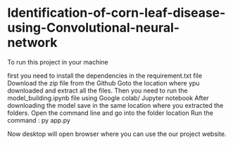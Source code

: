 # Identification-of-corn-leaf-disease-using-Convolutional-neural-network

To run this project in your machine 

first you need to install the dependencies in the requirement.txt file
Download the zip file from the Github
Goto the location where ypu downloaded and extract all the files.
Then you need to run the model_building.ipynb file using Google colab/ Jupyter notebook
After downloading the model save in the same location where you extracted the folders.
Open the command line and go into the folder location 
Run the command : py app.py

Now desktop will open browser where you can use the our project website. 
